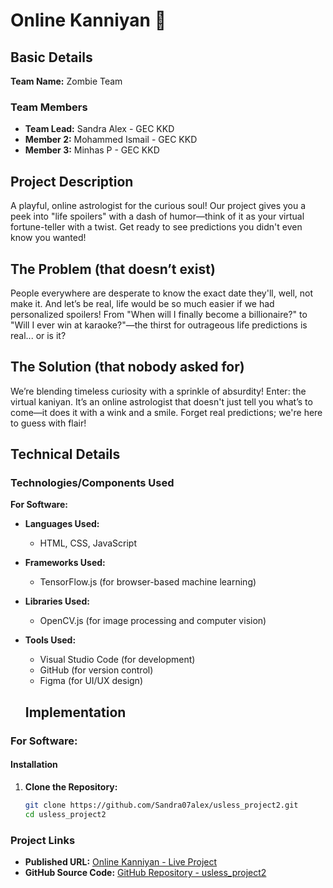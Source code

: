 # Online Kanniyan 🎯

## Basic Details

**Team Name:** Zombie Team  

### Team Members
- **Team Lead:** Sandra Alex - GEC KKD  
- **Member 2:** Mohammed Ismail - GEC KKD  
- **Member 3:** Minhas P - GEC KKD  

## Project Description
A playful, online astrologist for the curious soul! Our project gives you a peek into "life spoilers" with a dash of humor—think of it as your virtual fortune-teller with a twist. Get ready to see predictions you didn't even know you wanted!

## The Problem (that doesn’t exist)
People everywhere are desperate to know the exact date they'll, well, not make it. And let’s be real, life would be so much easier if we had personalized spoilers! From "When will I finally become a billionaire?" to "Will I ever win at karaoke?"—the thirst for outrageous life predictions is real... or is it?

## The Solution (that nobody asked for)
We’re blending timeless curiosity with a sprinkle of absurdity! Enter: the virtual kaniyan. It’s an online astrologist that doesn't just tell you what’s to come—it does it with a wink and a smile. Forget real predictions; we're here to guess with flair!

## Technical Details

### Technologies/Components Used

**For Software:**

- **Languages Used:**
  - HTML, CSS, JavaScript

- **Frameworks Used:**
  - TensorFlow.js (for browser-based machine learning)

- **Libraries Used:**
  - OpenCV.js (for image processing and computer vision)

- **Tools Used:**
  - Visual Studio Code (for development)
  - GitHub (for version control)
  - Figma (for UI/UX design)
  ## Implementation

### For Software:

#### Installation

1. **Clone the Repository:**
   ```bash
   git clone https://github.com/Sandra07alex/usless_project2.git
   cd usless_project2

### Project Links

- **Published URL:** [Online Kanniyan - Live Project](https://sandra07alex.github.io/usless_project2/)
- **GitHub Source Code:** [GitHub Repository - usless_project2](https://github.com/Sandra07alex/usless_project2)
